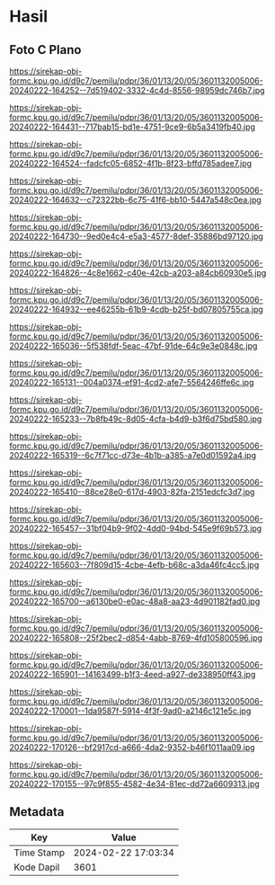 # Hasil

## Foto C Plano

https://sirekap-obj-formc.kpu.go.id/d9c7/pemilu/pdpr/36/01/13/20/05/3601132005006-20240222-164252--7d519402-3332-4c4d-8556-98959dc746b7.jpg

https://sirekap-obj-formc.kpu.go.id/d9c7/pemilu/pdpr/36/01/13/20/05/3601132005006-20240222-164431--717bab15-bd1e-4751-9ce9-6b5a3419fb40.jpg

https://sirekap-obj-formc.kpu.go.id/d9c7/pemilu/pdpr/36/01/13/20/05/3601132005006-20240222-164524--fadcfc05-6852-4f1b-8f23-bffd785adee7.jpg

https://sirekap-obj-formc.kpu.go.id/d9c7/pemilu/pdpr/36/01/13/20/05/3601132005006-20240222-164632--c72322bb-6c75-41f6-bb10-5447a548c0ea.jpg

https://sirekap-obj-formc.kpu.go.id/d9c7/pemilu/pdpr/36/01/13/20/05/3601132005006-20240222-164730--9ed0e4c4-e5a3-4577-8def-35886bd97120.jpg

https://sirekap-obj-formc.kpu.go.id/d9c7/pemilu/pdpr/36/01/13/20/05/3601132005006-20240222-164826--4c8e1662-c40e-42cb-a203-a84cb60930e5.jpg

https://sirekap-obj-formc.kpu.go.id/d9c7/pemilu/pdpr/36/01/13/20/05/3601132005006-20240222-164932--ee46255b-61b9-4cdb-b25f-bd07805755ca.jpg

https://sirekap-obj-formc.kpu.go.id/d9c7/pemilu/pdpr/36/01/13/20/05/3601132005006-20240222-165036--5f538fdf-5eac-47bf-91de-64c9e3e0848c.jpg

https://sirekap-obj-formc.kpu.go.id/d9c7/pemilu/pdpr/36/01/13/20/05/3601132005006-20240222-165131--004a0374-ef91-4cd2-afe7-5564246ffe6c.jpg

https://sirekap-obj-formc.kpu.go.id/d9c7/pemilu/pdpr/36/01/13/20/05/3601132005006-20240222-165233--7b8fb49c-8d05-4cfa-b4d9-b3f6d75bd580.jpg

https://sirekap-obj-formc.kpu.go.id/d9c7/pemilu/pdpr/36/01/13/20/05/3601132005006-20240222-165319--6c7f71cc-d73e-4b1b-a385-a7e0d01592a4.jpg

https://sirekap-obj-formc.kpu.go.id/d9c7/pemilu/pdpr/36/01/13/20/05/3601132005006-20240222-165410--88ce28e0-617d-4903-82fa-2151edcfc3d7.jpg

https://sirekap-obj-formc.kpu.go.id/d9c7/pemilu/pdpr/36/01/13/20/05/3601132005006-20240222-165457--31bf04b9-9f02-4dd0-94bd-545e9f69b573.jpg

https://sirekap-obj-formc.kpu.go.id/d9c7/pemilu/pdpr/36/01/13/20/05/3601132005006-20240222-165603--7f809d15-4cbe-4efb-b68c-a3da46fc4cc5.jpg

https://sirekap-obj-formc.kpu.go.id/d9c7/pemilu/pdpr/36/01/13/20/05/3601132005006-20240222-165700--a6130be0-e0ac-48a8-aa23-4d901182fad0.jpg

https://sirekap-obj-formc.kpu.go.id/d9c7/pemilu/pdpr/36/01/13/20/05/3601132005006-20240222-165808--25f2bec2-d854-4abb-8769-4fd105800596.jpg

https://sirekap-obj-formc.kpu.go.id/d9c7/pemilu/pdpr/36/01/13/20/05/3601132005006-20240222-165901--14163499-b1f3-4eed-a927-de338950ff43.jpg

https://sirekap-obj-formc.kpu.go.id/d9c7/pemilu/pdpr/36/01/13/20/05/3601132005006-20240222-170001--1da9587f-5914-4f3f-9ad0-a2146c121e5c.jpg

https://sirekap-obj-formc.kpu.go.id/d9c7/pemilu/pdpr/36/01/13/20/05/3601132005006-20240222-170126--bf2917cd-a666-4da2-9352-b46f1011aa09.jpg

https://sirekap-obj-formc.kpu.go.id/d9c7/pemilu/pdpr/36/01/13/20/05/3601132005006-20240222-170155--97c9f855-4582-4e34-81ec-dd72a6609313.jpg


## Metadata

| Key        | Value               |
| ---------- | ------------------- |
| Time Stamp | 2024-02-22 17:03:34 |
| Kode Dapil | 3601                |




